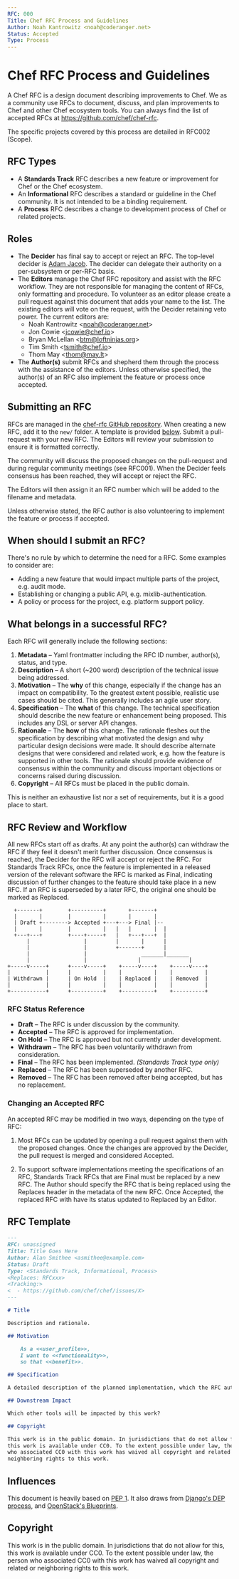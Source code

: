 ```yaml
---
RFC: 000
Title: Chef RFC Process and Guidelines
Author: Noah Kantrowitz <noah@coderanger.net>
Status: Accepted
Type: Process
---
```


# Chef RFC Process and Guidelines

A Chef RFC is a design document describing improvements to Chef. We as a
community use RFCs to document, discuss, and plan improvements to Chef and
other Chef ecosystem tools. You can always find the list of accepted RFCs at
https://github.com/chef/chef-rfc.

The specific projects covered by this process are detailed in RFC002 (Scope).

## RFC Types

* A **Standards Track** RFC describes a new feature or improvement for Chef or
the Chef ecosystem.
* An **Informational** RFC describes a standard or guideline in the Chef
community. It is not intended to be a binding requirement.
* A **Process** RFC describes a change to development process of Chef or
related projects.

## Roles

* The **Decider** has final say to accept or reject an RFC. The top-level
decider is [Adam Jacob](mailto:adam@chef.io). The decider can delegate their
authority on a per-subsystem or per-RFC basis.
* The **Editors** manage the Chef RFC repository and assist with the RFC
workflow. They are not responsible for managing the content of RFCs, only
formatting and procedure. To volunteer as an editor please create a pull
request against this document that adds your name to the list. The existing
editors will vote on the request, with the Decider retaining veto power. The
current editors are:
  * Noah Kantrowitz \<noah@coderanger.net\>
  * Jon Cowie \<jcowie@chef.io\>
  * Bryan McLellan \<btm@loftninjas.org\>
  * Tim Smith \<tsmith@chef.io\>
  * Thom May \<thom@may.lt\>
* The **Author(s)** submit RFCs and shepherd them through the process with the
assistance of the editors. Unless otherwise specified, the author(s) of an RFC
also implement the feature or process once accepted.

## Submitting an RFC

RFCs are managed in the [chef-rfc GitHub repository](https://github.com/chef/chef-rfc).
When creating a new RFC, add it to the `new/` folder. A template is provided
[below](#). Submit a pull-request with your new RFC. The Editors will review your
submission to ensure it is formatted correctly.

The community will discuss the proposed changes on the pull-request and during
regular community meetings (see RFC001). When the Decider feels consensus has
been reached, they will accept or reject the RFC.

The Editors will then assign it an RFC number which will be added to the
filename and metadata.

Unless otherwise stated, the RFC author is also volunteering to implement the
feature or process if accepted.

## When should I submit an RFC?

There's no rule by which to determine the need for a RFC. Some examples to
consider are:

* Adding a new feature that would impact multiple parts of the project,
  e.g. audit mode.
* Establishing or changing a public API, e.g. mixlib-authentication.
* A policy or process for the project, e.g. platform support policy.

## What belongs in a successful RFC?

Each RFC will generally include the following sections:

1. **Metadata** – Yaml frontmatter including the RFC ID number, author(s),
status, and type.
2. **Description** – A short (~200 word) description of the technical issue
being addressed.
3. **Motivation** – The **why** of this change, especially if the change has an
impact on compatibility. To the greatest extent possible, realistic use cases
should be cited. This generally includes an agile user story.
4. **Specification** – The **what** of this change. The technical specification
should describe the new feature or enhancement being proposed. This includes any
DSL or server API changes.
5. **Rationale** – The **how** of this change. The rationale fleshes out the
specification by describing what motivated the design and why particular design
decisions were made. It should describe alternate designs that were considered
and related work, e.g. how the feature is supported in other tools. The
rationale should provide evidence of consensus within the community and discuss
important objections or concerns raised during discussion.
6. **Copyright** – All RFCs must be placed in the public domain.

This is neither an exhaustive list nor a set of requirements, but it is a good
place to start.

## RFC Review and Workflow

All new RFCs start off as drafts. At any point the author(s) can withdraw the
RFC if they feel it doesn't merit further discussion. Once consensus is reached,
the Decider for the RFC will accept or reject the RFC. For Standards Track RFCs,
once the feature is implemented in a released version of the relevant software
the RFC is marked as Final, indicating discussion of further changes to the
feature should take place in a new RFC. If an RFC is superseded by a later RFC,
the original one should be marked as Replaced.

```
  +-------+        +----------+       +-------+
  |       |        |          |       |       |
  | Draft +--------> Accepted +---+---> Final |--
  |       |        |          |   |   |       |  |
  +---+---+        +----+-----+   |   +---+---+  |
      |                 |         |       |      |
      |                 |         +-------+      |
      |                 |                 _______|_______
      |                 |                |               |
+-----v-----+      +----v-----+    +-----v----+    +-----v----+
|           |      |          |    |          |    |          |
| Withdrawn |      | On Hold  |    | Replaced |    | Removed  |
|           |      |          |    |          |    |          |
+-----------+      +----------+    +----------+    +----------+
```

### RFC Status Reference

* **Draft** – The RFC is under discussion by the community.
* **Accepted** – The RFC is approved for implementation.
* **On Hold** – The RFC is approved but not currently under development.
* **Withdrawn** – The RFC has been voluntarily withdrawn from consideration.
* **Final** – The RFC has been implemented. *(Standards Track type only)*
* **Replaced** – The RFC has been superseded by another RFC.
* **Removed** – The RFC has been removed after being accepted, but has no replacement.

### Changing an Accepted RFC

An accepted RFC may be modified in two ways, depending on the type of RFC:

1) Most RFCs can be updated by opening a pull request against them with the
proposed changes. Once the changes are approved by the Decider, the pull
request is merged and considered Accepted.

2) To support software implementations meeting the specifications of an RFC,
Standards Track RFCs that are Final must be replaced by a new RFC. The Author
should specify the RFC that is being replaced using the Replaces header in the
metadata of the new RFC. Once Accepted, the replaced RFC with have its status
updated to Replaced by an Editor.

## RFC Template

```markdown
---
RFC: unassigned
Title: Title Goes Here
Author: Alan Smithee <asmithee@example.com>
Status: Draft
Type: <Standards Track, Informational, Process>
<Replaces: RFCxxx>
<Tracking:>
<  - https://github.com/chef/chef/issues/X>
---

# Title

Description and rationale.

## Motivation

    As a <<user_profile>>,
    I want to <<functionality>>,
    so that <<benefit>>.

## Specification

A detailed description of the planned implementation, which the RFC author agrees to execute.

## Downstream Impact

Which other tools will be impacted by this work?

## Copyright

This work is in the public domain. In jurisdictions that do not allow for this,
this work is available under CC0. To the extent possible under law, the person
who associated CC0 with this work has waived all copyright and related or
neighboring rights to this work.
```

## Influences

This document is heavily based on [PEP 1](http://legacy.python.org/dev/peps/pep-0001/).
It also draws from [Django's DEP process](https://github.com/django/deps/blob/master/final/0001-dep-process.rst),
and [OpenStack's Blueprints](https://wiki.openstack.org/wiki/Blueprints).

## Copyright

This work is in the public domain. In jurisdictions that do not allow for this,
this work is available under CC0. To the extent possible under law, the person
who associated CC0 with this work has waived all copyright and related or
neighboring rights to this work.
